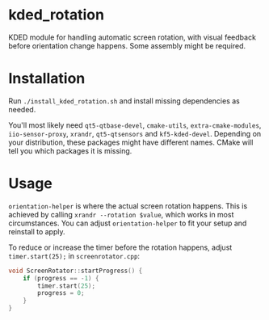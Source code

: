# kded_rotation

KDED module for handling automatic screen rotation, with visual feedback before orientation change happens. Some assembly might be required.

# Installation

Run `./install_kded_rotation.sh` and install missing dependencies as needed. 

You'll most likely need `qt5-qtbase-devel`, `cmake-utils`, `extra-cmake-modules`, `iio-sensor-proxy`, `xrandr`, `qt5-qtsensors` and `kf5-kded-devel`. Depending on your distribution, these packages might have different names. CMake will tell you which packages it is missing.

# Usage

`orientation-helper` is where the actual screen rotation happens. This is achieved by calling `xrandr --rotation $value`, which works in most circumstances. You can adjust `orientation-helper` to fit your setup and reinstall to apply.

To reduce or increase the timer before the rotation happens, adjust `timer.start(25);` in `screenrotator.cpp`:

```cpp
void ScreenRotator::startProgress() {
	if (progress == -1) {
		timer.start(25);
		progress = 0;
	}
}
```

